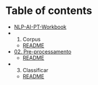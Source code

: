 # Table of contents

* [NLP-AI-PT-Workbook](README.md)
* 01. Corpus
  * [README](01.-corpus/01.-corpus.md)
* [02. Pre-processamento](02.-pre-processamento/README.md)
  * [README](02.-pre-processamento/02.-pre-processamento.md)
* 03. Classificar
  * [README](03.-classificar/03.-classificar.md)

